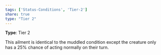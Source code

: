 ```yaml
---
tags: ['Status-Conditions', 'Tier-2']
share: true
type: "Tier 2"
---
```

**Type**: Tier 2

This ailment is identical to the muddled condition except the creature only has a 25% chance of acting normally on their turn.